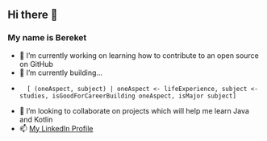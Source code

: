 ## Hi there 👋
### My name is Bereket

- 🔭 I’m currently working on learning how to contribute to an open source on GitHub
- 🌱 I’m currently building... 
-       [ (oneAspect, subject) | oneAspect <- lifeExperience, subject <- studies, isGoodForCareerBuilding oneAspect, isMajor subject]
- 👯 I’m looking to collaborate on projects which will help me learn Java and Kotlin
- 📫 [My LinkedIn Profile](https://www.linkedin.com/in/bereketgodebo)

<!--
**bereketgodebo/bereketgodebo** is a ✨ _special_ ✨ repository because its `README.md` (this file) appears on your GitHub profile.

Here are some ideas to get you started:




- 🤔 I’m looking for help with ...
- 💬 Ask me about ...

- 😄 Pronouns: ...
- ⚡ Fun fact: ...
-->
